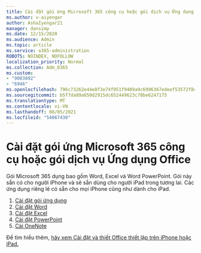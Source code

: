 ```yaml
---
title: Cài đặt gói ứng Microsoft 365 công cụ hoặc gói dịch vụ Ứng dụng Office
ms.author: v-aiyengar
author: AshaIyengar21
manager: dansimp
ms.date: 12/15/2020
ms.audience: Admin
ms.topic: article
ms.service: o365-administration
ROBOTS: NOINDEX, NOFOLLOW
localization_priority: Normal
ms.collection: Adm_O365
ms.custom:
- "9003892"
- "6946"
ms.openlocfilehash: 796c73262e44e8f3e74f951f9409a9c6996367edeef53572f8caf6bbb56adf47
ms.sourcegitcommit: b5f7da89a650d2915dc652449623c78be6247175
ms.translationtype: MT
ms.contentlocale: vi-VN
ms.lasthandoff: 08/05/2021
ms.locfileid: "54067430"
---
```

# <a name="install-the-microsoft-365-app-bundle-or-an-individual-office-app"></a>Cài đặt gói ứng Microsoft 365 công cụ hoặc gói dịch vụ Ứng dụng Office

Gói Microsoft 365 dụng bao gồm Word, Excel và Word PowerPoint. Gói này sẵn có cho người iPhone và sẽ sẵn dùng cho người iPad trong tương lai. Các ứng dụng riêng lẻ có sẵn cho mọi iPhone cũng như dành cho iPad.

1. [Cài đặt gói ứng dụng](https://go.microsoft.com/fwlink/?linkid=2136762)
1. [Cài đặt Word](https://go.microsoft.com/fwlink/?linkid=2136974)
1. [Cài đặt Excel](https://go.microsoft.com/fwlink/?linkid=2136975)
1. [Cài đặt PowerPoint](https://go.microsoft.com/fwlink/?linkid=2136882)
1. [Cài OneNote](https://go.microsoft.com/fwlink/?linkid=2136883)

Để tìm hiểu thêm, [hãy xem Cài đặt và thiết Office thiết lập trên iPhone hoặc iPad.](https://go.microsoft.com/fwlink/?linkid=2135560)
